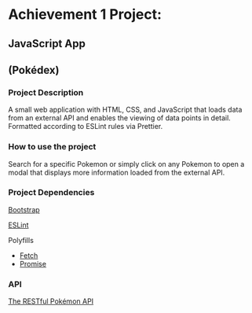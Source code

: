 # Achievement 1 Project:
## JavaScript App
## (Pokédex)

### Project Description
A small web application with HTML, CSS, and JavaScript that loads data from an external API and enables the viewing of data points in detail. Formatted according to ESLint rules via Prettier. 

### How to use the project
Search for a specific Pokemon or simply click on any Pokemon to open a modal that displays more information loaded from the external API. 

### Project Dependencies 
[Bootstrap](https://getbootstrap.com/)

[ESLint](https://eslint.org/)

Polyfills
- [Fetch](https://github.com/pleplu/js-app/blob/main/js/fetch-polyfill.js)
- [Promise](https://github.com/taylorhakes/promise-polyfill)

### API
[The RESTful Pokémon API](https://pokeapi.co/)






